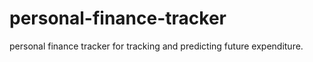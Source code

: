 # personal-finance-tracker
personal finance tracker for tracking and predicting future expenditure. 
